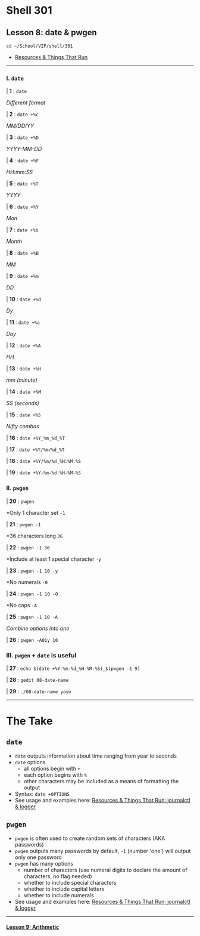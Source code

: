 # Shell 301
## Lesson 8: date & pwgen

`cd ~/School/VIP/shell/301`

- [Resources & Things That Run](https://github.com/inkVerb/VIP/blob/master/Cheat-Sheets/Resources.md)

___

### I. `date`

| **1** : `date`

*Different format*

| **2** : `date +%c`

*MM/DD/YY*

| **3** : `date +%D`

*YYYY-MM-DD*

| **4** : `date +%F`

*HH:mm:SS*

| **5** : `date +%T`

*YYYY*

| **6** : `date +%Y`

*Mon*

| **7** : `date +%b`

*Month*

| **8** : `date +%B`

*MM*

| **9** : `date +%m`

*DD*

| **10** : `date +%d`

*Dy*

| **11** : `date +%a`

*Day*

| **12** : `date +%A`

*HH*

| **13** : `date +%H`

*mm (minute)*

| **14** : `date +%M`

*SS (seconds)*

| **15** : `date +%S`

*Nifty combos*

| **16** : `date +%Y_%m_%d_%T`

| **17** : `date +%Y/%m/%d_%T`

| **18** : `date +%Y/%m/%d_%H:%M:%S`

| **19** : `date +%Y-%m-%d.%H-%M-%S`

### II. `pwgen`

| **20** : `pwgen`

*Only 1 character set `-1`

| **21** : `pwgen -1`

*36 characters long `36`

| **22** : `pwgen -1 36`

*Include at least 1 special character `-y`

| **23** : `pwgen -1 10 -y`

*No numerals `-0`

| **24** : `pwgen -1 10 -0`

*No caps `-A`

| **25** : `pwgen -1 10 -A`

*Combine options into one*

| **26** : `pwgen -A01y 10`

### III. `pwgen` + `date` is useful

| **27** : `echo $(date +%Y-%m-%d_%H-%M-%S)_$(pwgen -1 9)`

| **28** : `gedit 08-date-name`

| **29** : `./08-date-name yoyo`

___

# The Take

## `date`
- `date` outputs information about time ranging from year to seconds
- `date` options
  - all options begin with `+`
  - each option begins with `%`
  - other characters may be included as a means of formatting the output
- Syntax: `date +OPTIONS`
- See usage and examples here: [Resources & Things That Run: journalctl & logger](https://github.com/inkVerb/vip/blob/master/Cheat-Sheets/Resources.md#vii-date)

## `pwgen`
- `pwgen` is often used to create random sets of characters (AKA passwords)
- `pwgen` outputs many passwords by default, `-1` (number 'one') will output only one password
- `pwgen` has many options
  - number of characters (use numeral digits to declare the amount of characters, no flag needed)
  - whether to include special characters
  - whether to include capital letters
  - whether to include numerals
- See usage and examples here: [Resources & Things That Run: journalctl & logger](https://github.com/inkVerb/vip/blob/master/Cheat-Sheets/Resources.md#viii-pwgen)

___

#### [Lesson 9: Arithmetic](https://github.com/inkVerb/vip/blob/master/301-shell/Lesson-09.md)

